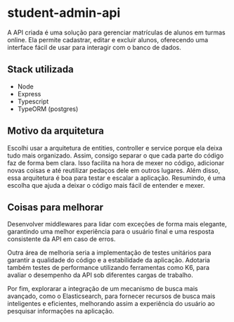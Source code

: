 # student-admin-api

A API criada é uma solução para gerenciar matrículas de alunos em turmas online. Ela permite cadastrar, editar e excluir alunos, oferecendo uma interface fácil de usar para interagir com o banco de dados.

## Stack utilizada

- Node
- Express
- Typescript
- TypeORM (postgres)

## Motivo da arquitetura

Escolhi usar a arquitetura de entities, controller e service porque ela deixa tudo mais organizado. Assim, consigo separar o que cada parte do código faz de forma bem clara. Isso facilita na hora de mexer no código, adicionar novas coisas e até reutilizar pedaços dele em outros lugares. Além disso, essa arquitetura é boa para testar e escalar a aplicação. Resumindo, é uma escolha que ajuda a deixar o código mais fácil de entender e mexer.
## Coisas para melhorar

Desenvolver middlewares para lidar com exceções de forma mais elegante, garantindo uma melhor experiência para o usuário final e uma resposta consistente da API em caso de erros.

Outra área de melhoria seria a implementação de testes unitários para garantir a qualidade do código e a estabilidade da aplicação. Adotaria também testes de performance utilizando ferramentas como K6, para avaliar o desempenho da API sob diferentes cargas de trabalho.

Por fim, explorarar a integração de um mecanismo de busca mais avançado, como o Elasticsearch, para fornecer recursos de busca mais inteligentes e eficientes, melhorando assim a experiência do usuário ao pesquisar informações na aplicação.